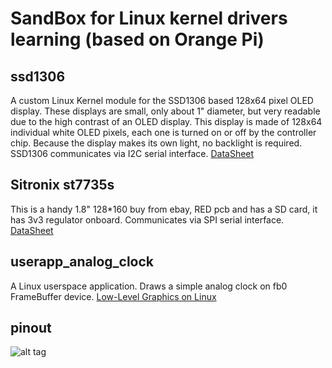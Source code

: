 # SandBox for Linux kernel drivers learning (based on Orange Pi)

## ssd1306
A custom Linux Kernel module for the SSD1306 based 128x64 pixel OLED display.
These displays are small, only about 1" diameter, but very readable due to the high contrast of an OLED display. This display is made of 128x64 individual white OLED pixels, each one is turned on or off by the controller chip. Because the display makes its own light, no backlight is required. 
SSD1306 communicates via I2C serial interface.
[DataSheet](https://www.olimex.com/Products/Modules/LCD/MOD-OLED-128x64/resources/SSD1306.pdf)

## Sitronix st7735s
This is a handy 1.8" 128*160 buy from ebay, RED pcb and has a SD card, it has 3v3 regulator onboard.
Communicates via SPI serial interface.
[DataSheet](https://www.displayfuture.com/Display/datasheet/controller/ST7735.pdf)


## userapp_analog_clock
A Linux userspace application. Draws a simple analog clock on fb0 FrameBuffer device.
[Low-Level Graphics on Linux](http://betteros.org/tut/graphics1.php)

## pinout
![alt tag](/img/orange-pi-plus-5.png)

